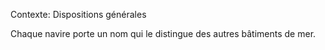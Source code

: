 Contexte: Dispositions générales

Chaque navire porte un nom qui le distingue des autres bâtiments de mer.